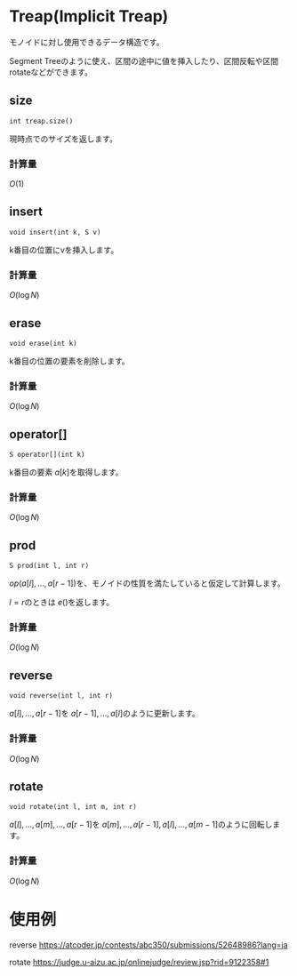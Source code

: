 # Treap(Implicit Treap)

モノイドに対し使用できるデータ構造です。

Segment Treeのように使え、区間の途中に値を挿入したり、区間反転や区間rotateなどができます。

## size

```
int treap.size()
```
現時点でのサイズを返します。
### 計算量
$O(1)$

## insert

```
void insert(int k, S v)
```

k番目の位置にvを挿入します。

### 計算量
$O(\log N)$

## erase

```
void erase(int k)
```

k番目の位置の要素を削除します。

### 計算量
$O(\log N)$

## operator[]

```
S operator[](int k)
```

k番目の要素 $a[k]$を取得します。

### 計算量
$O(\log N)$

## prod
```
S prod(int l, int r)
```

$op(a[l], \dots ,a[r-1])$を、モノイドの性質を満たしていると仮定して計算します。

$l = r$のときは $e()$を返します。

### 計算量
$O(\log N)$

## reverse
```
void reverse(int l, int r)
```
$a[l], \dots , a[r-1]$を $a[r-1], \dots, a[l]$のように更新します。

### 計算量
$O(\log N)$


## rotate
```
void rotate(int l, int m, int r)
```

$a[l], \dots,a[m],\dots, a[r-1]$を
$a[m], \dots, a[r-1], a[l], \dots, a[m-1]$のように回転します。

### 計算量
$O(\log N)$


# 使用例

reverse
https://atcoder.jp/contests/abc350/submissions/52648986?lang=ja

rotate
https://judge.u-aizu.ac.jp/onlinejudge/review.jsp?rid=9122358#1
